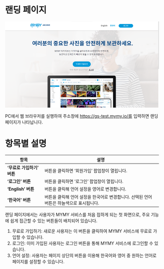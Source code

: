 # 랜딩 페이지
![MYMY 랜딩 페이지](images/landing_page.png)

PC에서 웹 브라우저를 실행하여 주소창에 https://gs-test.mymy.io/를 입력하면 랜딩 페이지가 나타납니다.

# 항목별 설명

| 항목                      | 설명 |
|---------------------------|------|
| **‘무료로 가입하기’ 버튼** | 버튼을 클릭하면 ‘회원가입’ 팝업창이 열립니다. |
| **‘로그인’ 버튼**         | 버튼을 클릭하면 ‘로그인’ 팝업창이 열립니다. |
| **‘English’ 버튼**        | 버튼을 클릭해 언어 설정을 영어로 변경합니다. |
| **‘한국어’ 버튼**         | 버튼을 클릭해 언어 설정을 한국어로 변경합니다. 선택된 언어 버튼은 하늘색으로 표시됩니다. |

랜딩 페이지에서는 사용자가 MYMY 서비스를 처음 접하게 되는 첫 화면으로, 주요 기능에 쉽게 접근할 수 있는 버튼들이 배치되어 있습니다.
1.	무료로 가입하기: 새로운 사용자는 이 버튼을 클릭하여 MYMY 서비스에 무료로 가입할 수 있습니다.
2.	로그인: 이미 가입된 사용자는 로그인 버튼을 통해 MYMY 서비스에 로그인할 수 있습니다.
3.	언어 설정: 사용자는 페이지 상단의 버튼을 이용해 한국어와 영어 중 원하는 언어로 페이지를 설정할 수 있습니다.
